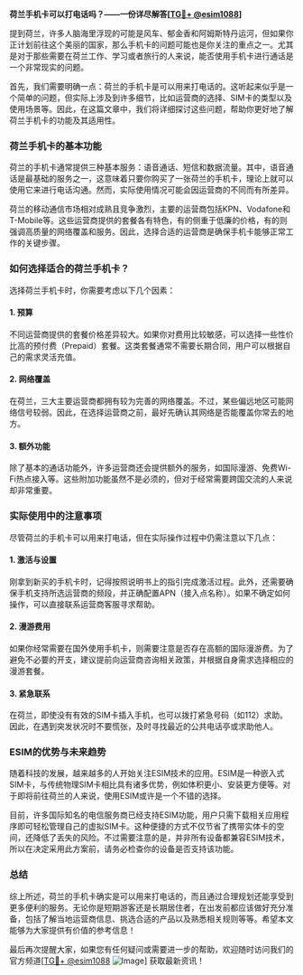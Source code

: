 **荷兰手机卡可以打电话吗？——一份详尽解答[[TG💪+ @esim1088](https://t.me/s/esim1088)]**

提到荷兰，许多人脑海里浮现的可能是风车、郁金香和阿姆斯特丹运河，但如果你正计划前往这个美丽的国家，那么手机卡的问题可能也是你关注的重点之一。尤其是对于那些需要在荷兰工作、学习或者旅行的人来说，能否使用手机卡进行通话是一个非常现实的问题。

首先，我们需要明确一点：荷兰的手机卡是可以用来打电话的。这听起来似乎是一个简单的问题，但实际上涉及到许多细节，比如运营商的选择、SIM卡的类型以及使用场景等。因此，在这篇文章中，我们将详细探讨这些问题，帮助你更好地了解荷兰手机卡的功能及其适用性。

### 荷兰手机卡的基本功能

荷兰的手机卡通常提供三种基本服务：语音通话、短信和数据流量。其中，语音通话是最基础的服务之一，这意味着只要你购买了一张荷兰的手机卡，理论上就可以使用它来进行电话沟通。然而，实际使用情况可能会因运营商的不同而有所差异。

荷兰的移动通信市场相对成熟且竞争激烈，主要的运营商包括KPN、Vodafone和T-Mobile等。这些运营商提供的套餐各有特色，有的侧重于低廉的价格，有的则强调高质量的网络覆盖和服务。因此，选择合适的运营商是确保手机卡能够正常工作的关键步骤。

### 如何选择适合的荷兰手机卡？

选择荷兰手机卡时，你需要考虑以下几个因素：

#### 1. **预算**
   不同运营商提供的套餐价格差异较大。如果你对费用比较敏感，可以选择一些性价比高的预付费（Prepaid）套餐。这类套餐通常不需要长期合同，用户可以根据自己的需求灵活充值。

#### 2. **网络覆盖**
   在荷兰，三大主要运营商都拥有较为完善的网络覆盖。不过，某些偏远地区可能网络信号较弱。因此，在选择运营商之前，最好先确认其网络是否能覆盖你常去的地方。

#### 3. **额外功能**
   除了基本的通话功能外，许多运营商还会提供额外的服务，如国际漫游、免费Wi-Fi热点接入等。这些附加功能虽然不是必须的，但对于经常需要跨国交流的人来说却非常重要。

### 实际使用中的注意事项

尽管荷兰的手机卡可以用来打电话，但在实际操作过程中仍需注意以下几点：

#### 1. **激活与设置**
   刚拿到新买的手机卡时，记得按照说明书上的指引完成激活过程。此外，还需要确保手机支持所选运营商的频段，并正确配置APN（接入点名称）。如果不确定如何操作，可以直接联系运营商客服寻求帮助。

#### 2. **漫游费用**
   如果你经常需要在国外使用手机卡，则需要注意是否存在高额的国际漫游费。为了避免不必要的开支，建议提前向运营商咨询相关政策，并根据自身需求选择相应的漫游套餐。

#### 3. **紧急联系**
   在荷兰，即使没有有效的SIM卡插入手机，也可以拨打紧急号码（如112）求助。因此，在遇到突发状况时不要慌张，及时寻找最近的公共电话亭或求助他人。

### ESIM的优势与未来趋势

随着科技的发展，越来越多的人开始关注ESIM技术的应用。ESIM是一种嵌入式SIM卡，与传统物理SIM卡相比具有诸多优势，例如体积更小、安装更方便等。对于即将前往荷兰的人来说，使用ESIM或许是一个不错的选择。

目前，许多国际知名的电信服务商已经支持ESIM功能，用户只需下载相关应用程序即可轻松管理自己的虚拟SIM卡。这种便捷的方式不仅节省了携带实体卡的空间，还降低了丢失的风险。不过需要注意的是，并非所有设备都兼容ESIM技术，所以在决定采用此方案前，请务必检查你的设备是否支持该功能。

### 总结

综上所述，荷兰的手机卡确实是可以用来打电话的，而且通过合理规划还能享受到更多便利的服务。无论你是短期游客还是长期居住者，在出发前都应该做好充分准备，包括了解当地运营商信息、挑选合适的产品以及熟悉相关规则等等。希望本文能够为大家提供有价值的参考信息！

最后再次提醒大家，如果您有任何疑问或需要进一步的帮助，欢迎随时访问我们的官方频道[[TG💪+ @esim1088](https://t.me/s/esim1088) ![Image](https://i.postimg.cc/4NQfJmqS/Snipaste-2025-05-13-00-14-12.png)] 获取最新资讯！